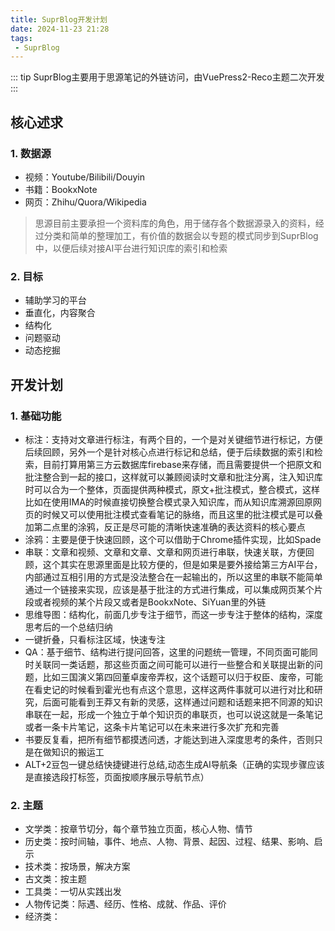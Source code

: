 ```yaml
---
title: SuprBlog开发计划
date: 2024-11-23 21:28
tags:
 - SuprBlog
---
```


::: tip
SuprBlog主要用于思源笔记的外链访问，由VuePress2-Reco主题二次开发
:::

## 核心述求

### 1. 数据源

- 视频：Youtube/Bilibili/Douyin
- 书籍：BookxNote
- 网页：Zhihu/Quora/Wikipedia

> 思源目前主要承担一个资料库的角色，用于储存各个数据源录入的资料，经过分类和简单的整理加工，有价值的数据会以专题的模式同步到SuprBlog中，以便后续对接AI平台进行知识库的索引和检索

### 2. 目标

- 辅助学习的平台
- 垂直化，内容聚合
- 结构化
- 问题驱动
- 动态挖掘

## 开发计划

### 1. 基础功能

- 标注：支持对文章进行标注，有两个目的，一个是对关键细节进行标记，方便后续回顾，另外一个是针对核心点进行标记和总结，便于后续数据的索引和检索，目前打算用第三方云数据库firebase来存储，而且需要提供一个把原文和批注整合到一起的接口，这样就可以兼顾阅读时文章和批注分离，注入知识库时可以合为一个整体，页面提供两种模式，原文+批注模式，整合模式，这样比如在使用IMA的时候直接切换整合模式录入知识库，而从知识库溯源回原网页的时候又可以使用批注模式查看笔记的脉络，而且这里的批注模式是可以叠加第二点里的涂鸦，反正是尽可能的清晰快速准确的表达资料的核心要点
- 涂鸦：主要是便于快速回顾，这个可以借助于Chrome插件实现，比如Spade
- 串联：文章和视频、文章和文章、文章和网页进行串联，快速关联，方便回顾，这个其实在思源里面是比较方便的，但是如果是要外接给第三方AI平台，内部通过互相引用的方式是没法整合在一起输出的，所以这里的串联不能简单通过一个链接来实现，应该是基于批注的方式进行集成，可以集成网页某个片段或者视频的某个片段又或者是BookxNote、SiYuan里的外链
- 思维导图：结构化，前面几步专注于细节，而这一步专注于整体的结构，深度思考后的一个总结归纳
- 一键折叠，只看标注区域，快速专注
- QA：基于细节、结构进行提问回答，这里的问题统一管理，不同页面可能同时关联同一类话题，那这些页面之间可能可以进行一些整合和关联提出新的问题，比如三国演义第四回董卓废帝弄权，这个话题可以归于权臣、废帝，可能在看史记的时候看到霍光也有点这个意思，这样这两件事就可以进行对比和研究，后面可能看到王莽又有新的灵感，这样通过问题和话题来把不同源的知识串联在一起，形成一个独立于单个知识页的串联页，也可以说这就是一条笔记或者一条卡片笔记，这条卡片笔记可以在未来进行多次扩充和完善
- 书要反复看，把所有细节都摸透问透，才能达到进入深度思考的条件，否则只是在做知识的搬运工
- ALT+2豆包一键总结快捷键进行总结,动态生成AI导航条（正确的实现步骤应该是直接选段打标签，页面按顺序展示导航节点）

### 2. 主题

- 文学类：按章节切分，每个章节独立页面，核心人物、情节
- 历史类：按时间轴，事件、地点、人物、背景、起因、过程、结果、影响、启示
- 技术类：按场景，解决方案
- 古文类：按主题
- 工具类：一切从实践出发
- 人物传记类：际遇、经历、性格、成就、作品、评价
- 经济类：
